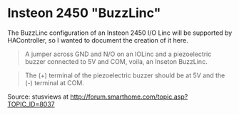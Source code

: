 # Insteon 2450 "BuzzLinc"

The BuzzLinc configuration of an Insteon 2450 I/O Linc will be supported by HAController, so I wanted to document the creation of it here.

> A jumper across GND and N/O on an IOLinc and a piezoelectric buzzer connected to 5V and COM, voila, an Inseton BuzzLinc.

> The (+) terminal of the piezoelectric buzzer should be at 5V and the (-) terminal at COM.

Source: stusviews at http://forum.smarthome.com/topic.asp?TOPIC_ID=8037